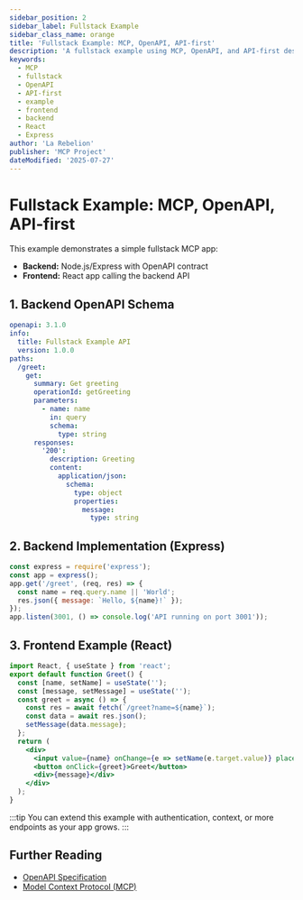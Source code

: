 ```yaml
---
sidebar_position: 2
sidebar_label: Fullstack Example
sidebar_class_name: orange
title: 'Fullstack Example: MCP, OpenAPI, API-first'
description: 'A fullstack example using MCP, OpenAPI, and API-first design. Shows both backend (Node.js/Express) and frontend (React) integration.'
keywords:
  - MCP
  - fullstack
  - OpenAPI
  - API-first
  - example
  - frontend
  - backend
  - React
  - Express
author: 'La Rebelion'
publisher: 'MCP Project'
dateModified: '2025-07-27'
---
```


# Fullstack Example: MCP, OpenAPI, API-first

This example demonstrates a simple fullstack MCP app:
- **Backend:** Node.js/Express with OpenAPI contract
- **Frontend:** React app calling the backend API

## 1. Backend OpenAPI Schema
```yaml
openapi: 3.1.0
info:
  title: Fullstack Example API
  version: 1.0.0
paths:
  /greet:
    get:
      summary: Get greeting
      operationId: getGreeting
      parameters:
        - name: name
          in: query
          schema:
            type: string
      responses:
        '200':
          description: Greeting
          content:
            application/json:
              schema:
                type: object
                properties:
                  message:
                    type: string
```

## 2. Backend Implementation (Express)
```js
const express = require('express');
const app = express();
app.get('/greet', (req, res) => {
  const name = req.query.name || 'World';
  res.json({ message: `Hello, ${name}!` });
});
app.listen(3001, () => console.log('API running on port 3001'));
```

## 3. Frontend Example (React)
```jsx
import React, { useState } from 'react';
export default function Greet() {
  const [name, setName] = useState('');
  const [message, setMessage] = useState('');
  const greet = async () => {
    const res = await fetch(`/greet?name=${name}`);
    const data = await res.json();
    setMessage(data.message);
  };
  return (
    <div>
      <input value={name} onChange={e => setName(e.target.value)} placeholder="Your name" />
      <button onClick={greet}>Greet</button>
      <div>{message}</div>
    </div>
  );
}
```

:::tip
You can extend this example with authentication, context, or more endpoints as your app grows.
:::

## Further Reading
- [OpenAPI Specification](https://swagger.io/specification/)
- [Model Context Protocol (MCP)](https://github.com/la-rebelion)

